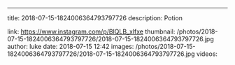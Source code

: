 ---
title: 2018-07-15-1824006364793797726
description: Potion

link: https://www.instagram.com/p/BlQLB_xlfxe
thumbnail: /photos/2018-07-15-1824006364793797726/2018-07-15-1824006364793797726.jpg
author: luke
date: 2018-07-15 12:42
images: /photos/2018-07-15-1824006364793797726/2018-07-15-1824006364793797726.jpg
videos: 
